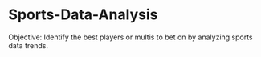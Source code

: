 # Sports-Data-Analysis
Objective: Identify the best players or multis to bet on by analyzing sports data trends.
